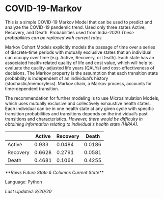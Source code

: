 # COVID-19-Markov
This is a simple COVID-19 Markov Model that can be used to predict and analyze the COVID-19 pandemic trend. 
Used only three states Active, Recovery, and Death. 
Probabilities used from India-2020 <i>These probabilities can be replaced with current rates.</i>
<p></p>
Markov Cohort Models explicitly models the passage of time over a series of discrete-time periods with mutually exclusive states that an individual can occupy over time (e.g. Active, Recovery, or Death). 
Each state has an associated health-related quality of life and cost value, which will help to evaluate the quality-adjusted life years (QALYs) and cost-effectiveness of decisions. 
The Markov property is the assumption that each transition state probability is independent of an individual’s history (stochastic/memoryless). Markov chain, a Markov process, accounts for time-dependent transition. 
<p></p>
The recommendation for further modeling is to use Microsimulation Models, which uses mutually exclusive and collectively exhaustive health states. 
Each individual can be in one health state at any given cycle with specific transition probabilities and transitions depends on the individual’s past transitions and characteristics. <i>However, there would be difficulty in obtaining information relating to individual's health state (HIPAA). </i>
<p></p>
<table class="tg">
<thead>
  <tr>
    <th class="tg-0pky"></th>
    <th class="tg-0pky">Active</th>
    <th class="tg-0pky">Recovery</th>
    <th class="tg-0pky">Death</th>
  </tr>
</thead>
<tbody>
  <tr>
    <td class="tg-0pky">Active</td>
    <td class="tg-0pky">0.933</td>
    <td class="tg-0pky">0.0484</td>
    <td class="tg-0pky">0.0186</td>
  </tr>
  <tr>
    <td class="tg-0pky">Recovery</td>
    <td class="tg-0pky">0.6628</td>
    <td class="tg-0pky">0.2791</td>
    <td class="tg-0pky">0.0581</td>
  </tr>
  <tr>
    <td class="tg-0pky">Death</td>
    <td class="tg-0pky">0.4681</td>
    <td class="tg-0pky">0.1064</td>
    <td class="tg-0pky">0.4255</td>
  </tr>
</tbody>
</table>
<p></p> <i> **Rows Future State & Columns Current State** </i>
<p></p>
Language: Python
<p></p>
<i>Last Updated: 8/20/20</i>
